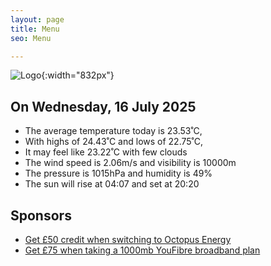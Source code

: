 ```yaml
---
layout: page
title: Menu
seo: Menu

---
```


![Logo](/images/logo.jpg){:width="832px"}

<!-- weather_marker starts -->
## On Wednesday, 16 July 2025

- The average temperature today is 23.53˚C,
- With highs of 24.43˚C and lows of 22.75˚C,
- It may feel like 23.22˚C with few clouds
- The wind speed is 2.06m/s and visibility is 10000m
- The pressure is 1015hPa and humidity is 49%
- The sun will rise at 04:07 and set at 20:20

<!-- weather_marker ends -->

## Sponsors

- [Get £50 credit when switching to Octopus Energy](https://bit.ly/3oD1nnS)
- [Get £75 when taking a 1000mb YouFibre broadband plan](https://aklam.io/91zWhU?)
